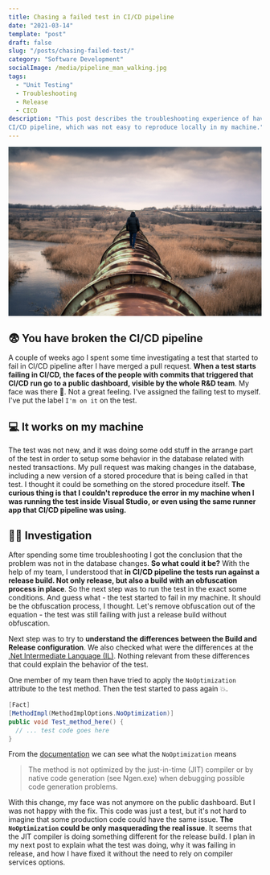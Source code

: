 ```yaml
---
title: Chasing a failed test in CI/CD pipeline
date: "2021-03-14"
template: "post"
draft: false
slug: "/posts/chasing-failed-test/"
category: "Software Development"
socialImage: /media/pipeline_man_walking.jpg
tags:
  - "Unit Testing"
  - Troubleshooting
  - Release
  - CICD
description: "This post describes the troubleshooting experience of having a test failing in 
CI/CD pipeline, which was not easy to reproduce locally in my machine."
---
```

![You have broken the CI/CD pipeline](./pipeline_man_walking.jpg)

## 😨 You have broken the CI/CD pipeline

A couple of weeks ago I spent some time investigating a test that started to
fail in CI/CD pipeline after I have merged a pull request. **When a test starts
failing in CI/CD, the faces of the people with commits that triggered that CI/CD
run go to a public dashboard, visible by the whole R&D team**. My face was there
🤦. Not a great feeling. I've assigned the failing test to myself. I've
put the label  `I'm on it` on the test.

## 💻 It works on my machine

The test was not new, and it was doing some odd stuff in the arrange part of the
test in order to setup some behavior in the database related with nested
transactions. My pull request was making changes in the database, including a
new version of a stored procedure that is being called in that test. I thought
it could be something on the stored procedure itself. **The curious thing is
that I couldn't reproduce the error in my machine when I was running the test
inside Visual Studio, or even using the same runner app that CI/CD pipeline was
using.**

## 🕵️‍♂️ Investigation

After spending some time troubleshooting I got the conclusion that the problem
was not in the database changes. **So what could it be?** With the help of my
team, I understood that **in CI/CD pipeline the tests run against a release
build. Not only release, but also a build with an obfuscation process in
place**. So the next step was to run the test in the exact some conditions. And
guess what - the test started to fail in my machine. It should be the
obfuscation process, I thought. Let's remove obfuscation out of the equation -
the test was still failing with just a release build without obfuscation.

Next step was to try to **understand the differences between the Build and
Release configuration**. We also checked what were the differences at the [.Net
Intermediate Language
(IL)](https://docs.microsoft.com/en-us/dotnet/standard/managed-code#intermediate-language--execution).
Nothing relevant from these differences that could explain the behavior of the
test.

One member of my team then have tried to apply the `NoOptimization` attribute to the test
method. Then the test started to pass again 💥.

```csharp
[Fact]
[MethodImpl(MethodImplOptions.NoOptimization)]
public void Test_method_here() {
  // ... test code goes here
}
```

From the
[documentation](https://docs.microsoft.com/en-us/dotnet/api/system.runtime.compilerservices.methodimploptions?view=netframework-4.7.2)
we can see what the `NoOptimization` means

> The method is not optimized by the just-in-time (JIT) compiler or by native
> code generation (see Ngen.exe) when debugging possible code generation
> problems.

With this change, my face was not anymore on the public dashboard. But I was not
happy with the fix. This code was just a test, but it's not hard to imagine that
some production code could have the same issue. **The `NoOptimization` could be
only masquerading the real issue**. It seems that the JIT compiler is doing
something different for the release build. I plan in my next post to explain what
the test was doing, why it was failing in release, and how I have fixed it
without the need to rely on compiler services options.
